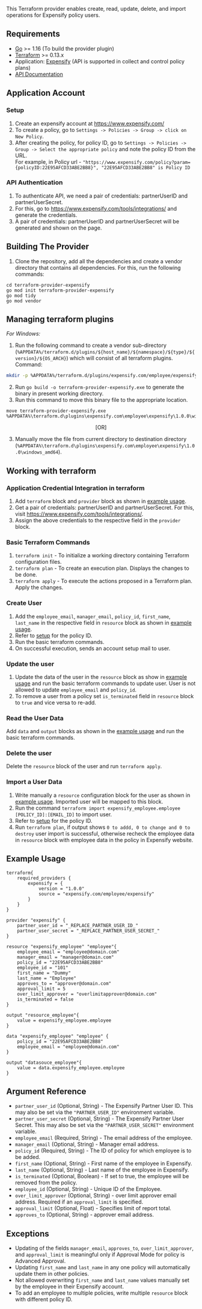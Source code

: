This Terraform provider enables create, read, update, delete, and import operations for Expensify policy users.


## Requirements

* [Go](https://golang.org/doc/install) >= 1.16 (To build the provider plugin)<br>
* [Terraform](https://www.terraform.io/downloads.html) >= 0.13.x <br/>
* Application: [Expensify](https://www.expensify.com/) (API is supported in collect and control policy plans)
* [API Documentation](https://integrations.expensify.com/Integration-Server/doc/employeeUpdater.html)


## Application Account

### Setup<a id="setup"></a>
1. Create an expensify account at https://www.expensify.com/<br>
2. To create a policy, go to `Settings -> Policies -> Group -> click on New Policy`.<br>
3. After creating the policy, for policy ID, go to `Settings -> Policies -> Group -> Select the appropriate policy` and note the policy ID from the URL.<br>
   For example, in Policy url - ```"https://www.expensify.com/policy?param={policyID:22E95AFCD33ABE2BB8}", "22E95AFCD33ABE2BB8" is Policy ID```

### API Authentication
1. To authenticate API, we need a pair of credentials: partnerUserID and partnerUserSecret.<br>
2. For this, go to https://www.expensify.com/tools/integrations/ and generate the credentials.<br>
3. A pair of credentials: partnerUserID and partnerUserSecret will be generated and shown on the page.<br>


## Building The Provider
1. Clone the repository, add all the dependencies and create a vendor directory that contains all dependencies. For this, run the following commands: <br>
```
cd terraform-provider-expensify
go mod init terraform-provider-expensify
go mod tidy
go mod vendor
```

## Managing terraform plugins
*For Windows:*
1. Run the following command to create a vendor sub-directory (`%APPDATA%/terraform.d/plugins/${host_name}/${namespace}/${type}/${version}/${OS_ARCH}`) which will consist of all terraform plugins. <br> 
Command: 
```bash
mkdir -p %APPDATA%/terraform.d/plugins/expensify.com/employee/expensify/1.0.0/windows_amd64
```
2. Run `go build -o terraform-provider-expensify.exe` to generate the binary in present working directory. <br>
3. Run this command to move this binary file to the appropriate location.
 ```
 move terraform-provider-expensify.exe %APPDATA%\terraform.d\plugins\expensify.com\employee\expensify\1.0.0\windows_amd64
 ``` 
 <p align="center">
 [OR]
 </p>
 
3. Manually move the file from current directory to destination directory (`%APPDATA%\terraform.d\plugins\expensify.com\employee\expensify\1.0.0\windows_amd64`).<br>


## Working with terraform

### Application Credential Integration in terraform
1. Add `terraform` block and `provider` block as shown in [example usage](#example-usage).
2. Get a pair of credentials: partnerUserID and partnerUserSecret. For this, visit https://www.expensify.com/tools/integrations/.
3. Assign the above credentials to the respective field in the `provider` block.

### Basic Terraform Commands
1. `terraform init` - To initialize a working directory containing Terraform configuration files.
2. `terraform plan` - To create an execution plan. Displays the changes to be done.
3. `terraform apply` - To execute the actions proposed in a Terraform plan. Apply the changes.

### Create User
1. Add the `employee_email`, `manager_email`, `policy_id`, `first_name`, `last_name` in the respective field in `resource` block as shown in [example usage](#example-usage).
2. Refer to [setup](#setup) for the policy ID.
3. Run the basic terraform commands.<br>
4. On successful execution, sends an account setup mail to user.<br>

### Update the user
1. Update the data of the user in the `resource` block as show in [example usage](#example-usage) and run the basic terraform commands to update user. 
   User is not allowed to update `employee_email` and `policy_id`.
2. To remove a user from a policy set `is_terminated` field in `resource` block to `true` and vice versa to re-add.

### Read the User Data
Add `data` and `output` blocks as shown in the [example usage](#example-usage) and run the basic terraform commands.

### Delete the user
Delete the `resource` block of the user and run `terraform apply`.

### Import a User Data
1. Write manually a `resource` configuration block for the user as shown in [example usage](#example-usage). Imported user will be mapped to this block.
2. Run the command `terraform import expensify_employee.employee [POLICY_ID]:[EMAIL_ID]` to import user.
3. Refer to [setup](#setup) for the policy ID.
4. Run `terraform plan`, if output shows `0 to addd, 0 to change and 0 to destroy` user import is successful, otherwise recheck the employee data in `resource` block with employee data in the policy in Expensify website. 


## Example Usage<a id="example-usage"></a>

```
terraform{
    required_providers {
        expensify = {
            version = "1.0.0"
            source = "expensify.com/employee/expensify"
        }
    }
}

provider "expensify" {
    partner_user_id = "_REPLACE_PARTNER_USER_ID_"
    partner_user_secret = "_REPLACE_PARTNER_USER_SECRET_" 
}

resource "expensify_employee" "employee"{
    employee_email = "employee@domain.com"
    manager_email = "manager@domain.com"
    policy_id = "22E95AFCD33ABE2BB8"
    employee_id = "101"
    first_name = "Dummy"
    last_name = "Employee"
    approves_to = "approver@domain.com"
    approval_limit = 5
    over_limit_approver = "overlimitapprover@domain.com"
    is_terminated = false
}

output "resource_employee"{
    value = expensify_employee.employee
}

data "expensify_employee" "employee" {
    policy_id = "22E95AFCD33ABE2BB8"
    employee_email = "employee@domain.com" 
}

output "datasouce_employee"{
    value = data.expensify_employee.employee
}
```


## Argument Reference

* `partner_user_id` (Optional, String) - The Expensify Partner User ID. This may also be set via the `"PARTNER_USER_ID"` environment variable.
* `partner_user_secret` (Optional, String) - The Expensify Partner User Secret. This may also be set via the `"PARTNER_USER_SECRET"` environment variable.
* `employee_email` (Required, String) - The email address of the employee.
* `manager_email` (Optional, String) - Manager email address.
* `policy_id` (Required, String) - The ID of policy for which employee is to be added.
* `first_name` (Optional, String) - First name of the employee in Expensify. 
* `last_name` (Optional, String) - Last name of the employee in Expensify. 
* `is_terminated` (Optional, Boolean) - If set to true, the employee will be removed from the policy.
* `employee_id` (Optional, String) - Unique ID of the Employee.
* `over_limit_approver` (Optional, String) - over limit approver email address. Required if an `approval_limit` is specified.
* `approval_limit` (Optional, Float) - Specifies limit of report total.
* `approves_to` (Optional, String) - approver email address.


## Exceptions

* Updating of the fields `manager_email`, `approves_to`, `over_limit_approver`, and `approval_limit` is meaningful only if Approval Mode for policy is Advanced Approval.
* Updating `first_name` and `last_name` in any one policy will automatically update them in other policies.
* Not allowed overwriting `first_name` and `last_name` values manually set by the employee in their Expensify account.
* To add an employee to multiple policies, write multiple `resource` block with different policy ID.
